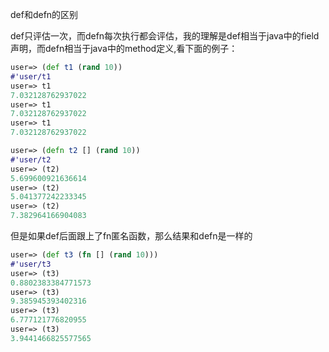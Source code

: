 def和defn的区别

def只评估一次，而defn每次执行都会评估，我的理解是def相当于java中的field声明，而defn相当于java中的method定义,看下面的例子： 
```clojure
user=> (def t1 (rand 10))
#'user/t1
user=> t1
7.032128762937022
user=> t1
7.032128762937022
user=> t1
7.032128762937022

user=> (defn t2 [] (rand 10))
#'user/t2
user=> (t2)
5.699600921636614
user=> (t2)
5.041377242233345
user=> (t2)
7.382964166904083
``` 

但是如果def后面跟上了fn匿名函数，那么结果和defn是一样的 
```clojure
user=> (def t3 (fn [] (rand 10)))
#'user/t3 
user=> (t3)
0.8802383384771573
user=> (t3)
9.385945393402316
user=> (t3)
6.777121776820955
user=> (t3)
3.9441466825577565
```